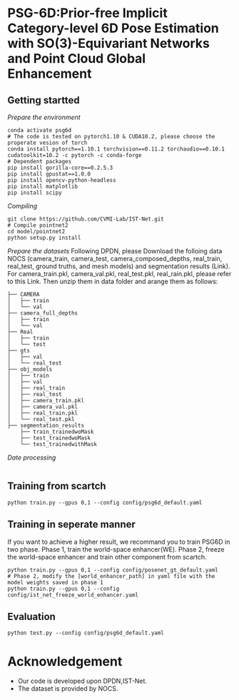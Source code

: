 # PSG-6D:Prior-free Implicit Category-level 6D Pose Estimation with SO(3)-Equivariant Networks and Point Cloud Global Enhancement

## Getting startted

*Prepare the environment*
``` conda create -n psg6d python=3.6
conda activate psg6d
# The code is tested on pytorch1.10 & CUDA10.2, please choose the properate vesion of torch
conda install pytorch==1.10.1 torchvision==0.11.2 torchaudio==0.10.1 cudatoolkit=10.2 -c pytorch -c conda-forge
# Dependent packages
pip install gorilla-core==0.2.5.3
pip install gpustat==1.0.0
pip install opencv-python-headless
pip install matplotlib
pip install scipy
```

*Compiling*
``` # Clone this repo
git clone https://github.com/CVMI-Lab/IST-Net.git
# Compile pointnet2
cd model/pointnet2
python setup.py install
```

*Prepare the datasets*
Following DPDN, please Download the folloing data NOCS (camera_train, camera_test, camera_composed_depths, real_train, real_test, ground truths, and mesh models) and segmentation results (Link). For camera_train.pkl, camera_val.pkl, real_test.pkl, real_rain.pkl, please refer to this Link. Then unzip them in data folder and arange them as follows:
``` data
├── CAMERA
│   ├── train
│   └── val
├── camera_full_depths
│   ├── train
│   └── val
├── Real
│   ├── train
│   └── test
├── gts
│   ├── val
│   └── real_test
├── obj_models
│   ├── train
│   ├── val
│   ├── real_train
│   ├── real_test
│   ├── camera_train.pkl
│   ├── camera_val.pkl
│   ├── real_train.pkl
│   └── real_test.pkl
├── segmentation_results
    ├── train_trainedwoMask
    ├── test_trainedwoMask
    └── test_trainedwithMask
```

*Date processing*
``` python data_processing.py
```

## Training from scartch
``` # gpus refers to the ids of gpu. For single gpu, please set it as 0
python train.py --gpus 0,1 --config config/psg6d_default.yaml
```

## Training in seperate manner
If you want to achieve a higher result, we recommand you to train PSG6D in two phase. Phase 1, train the world-space enhancer(WE). Phase 2, freeze the world-space enhancer and train other component from scartch.
``` # Phase 1
python train.py --gpus 0,1 --config config/posenet_gt_default.yaml
# Phase 2, modify the [world_enhancer_path] in yaml file with the model weights saved in phase 1
python train.py --gpus 0,1 --config config/ist_net_freeze_world_enhancer.yaml
```

## Evaluation
```
python test.py --config config/psg6d_default.yaml
```

# Acknowledgement
* Our code is developed upon DPDN,IST-Net.
* The dataset is provided by NOCS.
